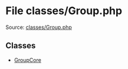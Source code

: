 File classes/Group.php
=========

Source: [classes/Group.php](https://github.com/PrestaShop/PrestaShop/blob/1.5.5.0/classes/Group.php)


Classes
-------

* [GroupCore](class.GroupCore.md)

